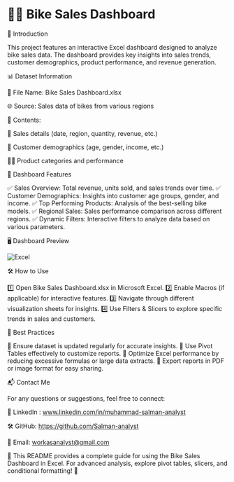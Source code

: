 # 🚴‍♂️ Bike Sales Dashboard 

📌 Introduction

This project features an interactive Excel dashboard designed to analyze bike sales data. The dashboard provides key insights into sales trends, customer demographics, product performance, and revenue generation.

📊 Dataset Information

📂 File Name: Bike Sales Dashboard.xlsx

🌐 Source: Sales data of bikes from various regions

📜 Contents:

🛒 Sales details (date, region, quantity, revenue, etc.)

👤 Customer demographics (age, gender, income, etc.)

🚴‍♂️ Product categories and performance

🚀 Dashboard Features

✅ Sales Overview: Total revenue, units sold, and sales trends over time.
✅ Customer Demographics: Insights into customer age groups, gender, and income.
✅ Top Performing Products: Analysis of the best-selling bike models.
✅ Regional Sales: Sales performance comparison across different regions.
✅ Dynamic Filters: Interactive filters to analyze data based on various parameters.

🖥️ Dashboard Preview

![Excel](https://github.com/user-attachments/assets/24f77987-2bb1-4e2f-ae72-296f32144032)

🛠️ How to Use

1️⃣ Open Bike Sales Dashboard.xlsx in Microsoft Excel.
2️⃣ Enable Macros (if applicable) for interactive features.
3️⃣ Navigate through different visualization sheets for insights.
4️⃣ Use Filters & Slicers to explore specific trends in sales and customers.

📌 Best Practices

🔹 Ensure dataset is updated regularly for accurate insights.
🔹 Use Pivot Tables effectively to customize reports.
🔹 Optimize Excel performance by reducing excessive formulas or large data extracts.
🔹 Export reports in PDF or image format for easy sharing.

📬 Contact Me

For any questions or suggestions, feel free to connect:

🔗 LinkedIn : www.linkedin.com/in/muhammad-salman-analyst

🛠️ GitHub: https://github.com/Salman-analyst

📧 Email: workasanalyst@gmail.com

📌 This README provides a complete guide for using the Bike Sales Dashboard in Excel. For advanced analysis, explore pivot tables, slicers, and conditional formatting! 🚀
